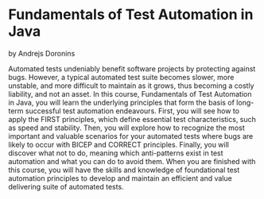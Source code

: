 # Fundamentals of Test Automation in Java
by Andrejs Doronins

Automated tests undeniably benefit software projects by protecting against bugs. However, a typical automated test suite becomes slower, more unstable, and more difficult to maintain as it grows, thus becoming a costly liability, and not an asset. In this course, Fundamentals of Test Automation in Java, you will learn the underlying principles that form the basis of long-term successful test automation endeavours. First, you will see how to apply the FIRST principles, which define essential test characteristics, such as speed and stability. Then, you will explore how to recognize the most important and valuable scenarios for your automated tests where bugs are likely to occur with BICEP and CORRECT principles. Finally, you will discover what not to do, meaning which anti-patterns exist in test automation and what you can do to avoid them. When you are finished with this course, you will have the skills and knowledge of foundational test automation principles to develop and maintain an efficient and value delivering suite of automated tests.
